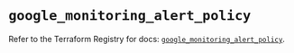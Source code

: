 # `google_monitoring_alert_policy`

Refer to the Terraform Registry for docs: [`google_monitoring_alert_policy`](https://registry.terraform.io/providers/hashicorp/google/6.21.0/docs/resources/monitoring_alert_policy).
